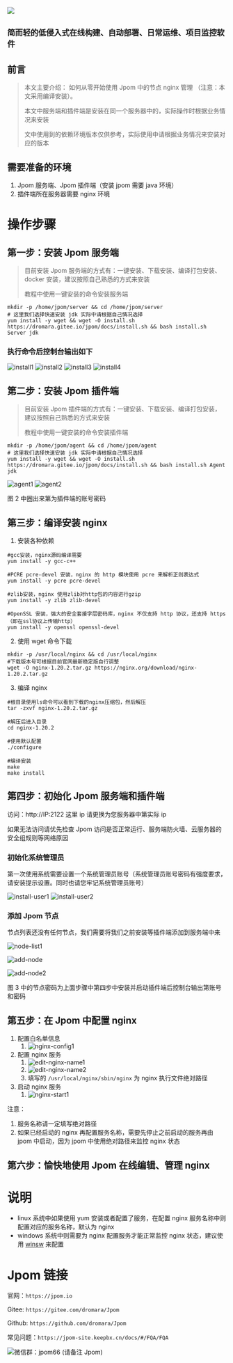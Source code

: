 ![](https://cdn.jsdelivr.net/gh/jiangzeyin/Jpom-site/images/jpom_logo.png)

##  `简而轻的低侵入式在线构建、自动部署、日常运维、项目监控软件`

## 前言

> 本文主要介绍：
> 如何从零开始使用 Jpom 中的节点 nginx 管理 （注意：本文采用编译安装）。
>
> 本文中服务端和插件端是安装在同一个服务器中的，实际操作时根据业务情况来安装
>
> 文中使用到的依赖环境版本仅供参考，实际使用中请根据业务情况来安装对应的版本


## 需要准备的环境

1. Jpom 服务端、Jpom 插件端（安装 jpom 需要 java 环境）
2. 插件端所在服务器需要 nginx 环境

# 操作步骤

## 第一步：安装 Jpom 服务端

> 目前安装 Jpom 服务端的方式有：一键安装、下载安装、编译打包安装、docker 安装，建议按照自己熟悉的方式来安装
>
> 教程中使用一键安装的命令安装服务端

```
mkdir -p /home/jpom/server && cd /home/jpom/server
# 这里我们选择快速安装 jdk 实际中请根据自己情况选择
yum install -y wget && wget -O install.sh https://dromara.gitee.io/jpom/docs/install.sh && bash install.sh Server jdk
```

### 执行命令后控制台输出如下

![install1](https://cdn.jsdelivr.net/gh/jiangzeyin/Jpom-site/tutorial/images/build_node_release/install1.png)
![install2](https://cdn.jsdelivr.net/gh/jiangzeyin/Jpom-site/tutorial/images/build_node_release/install2.png)
![install3](https://cdn.jsdelivr.net/gh/jiangzeyin/Jpom-site/tutorial/images/build_node_release/install3.png)
![install4](https://cdn.jsdelivr.net/gh/jiangzeyin/Jpom-site/tutorial/images/build_node_release/install4.png)


## 第二步：安装 Jpom 插件端

> 目前安装 Jpom 插件端的方式有：一键安装、下载安装、编译打包安装，建议按照自己熟悉的方式来安装
>
> 教程中使用一键安装的命令安装插件端

```
mkdir -p /home/jpom/agent && cd /home/jpom/agent
# 这里我们选择快速安装 jdk 实际中请根据自己情况选择
yum install -y wget && wget -O install.sh https://dromara.gitee.io/jpom/docs/install.sh && bash install.sh Agent jdk
```

![agent1](https://cdn.jsdelivr.net/gh/jiangzeyin/Jpom-site/tutorial/images/build_node_release/agent1.png)
![agent2](https://cdn.jsdelivr.net/gh/jiangzeyin/Jpom-site/tutorial/images/build_node_release/agent2.png)

图 2 中圈出来第为插件端的账号密码


## 第三步：编译安装 nginx

1. 安装各种依赖

```
#gcc安装，nginx源码编译需要
yum install -y gcc-c++

#PCRE pcre-devel 安装，nginx 的 http 模块使用 pcre 来解析正则表达式
yum install -y pcre pcre-devel

#zlib安装，nginx 使用zlib对http包的内容进行gzip
yum install -y zlib zlib-devel

#OpenSSL 安装，强大的安全套接字层密码库，nginx 不仅支持 http 协议，还支持 https（即在ssl协议上传输http）
yum install -y openssl openssl-devel
```

2. 使用 wget 命令下载

```
mkdir -p /usr/local/nginx && cd /usr/local/nginx
#下载版本号可根据目前官网最新稳定版自行调整
wget -O nginx-1.20.2.tar.gz https://nginx.org/download/nginx-1.20.2.tar.gz
```

3. 编译 nginx

```
#根目录使用ls命令可以看到下载的nginx压缩包，然后解压
tar -zxvf nginx-1.20.2.tar.gz

#解压后进入目录
cd nginx-1.20.2

#使用默认配置
./configure

#编译安装
make
make install
```

## 第四步：初始化 Jpom 服务端和插件端

访问：http://IP:2122 这里 ip 请更换为您服务器中第实际 ip

如果无法访问请优先检查 Jpom 访问是否正常运行、服务端防火墙、云服务器的安全组规则等网络原因

### 初始化系统管理员

第一次使用系统需要设置一个系统管理员账号（系统管理员账号密码有强度要求，请安装提示设置。同时也请您牢记系统管理员账号）

![install-user1](https://cdn.jsdelivr.net/gh/jiangzeyin/Jpom-site/tutorial/images/build_node_release/install-user1.png)
![install-user2](https://cdn.jsdelivr.net/gh/jiangzeyin/Jpom-site/tutorial/images/build_node_release/install-user2.png)

### 添加 Jpom 节点

节点列表还没有任何节点，我们需要将我们之前安装等插件端添加到服务端中来

![node-list1](https://cdn.jsdelivr.net/gh/jiangzeyin/Jpom-site/tutorial/images/build_node_release/node-list1.png)

![add-node](https://cdn.jsdelivr.net/gh/jiangzeyin/Jpom-site/tutorial/images/build_node_release/add-node.png)

![add-node2](https://cdn.jsdelivr.net/gh/jiangzeyin/Jpom-site/tutorial/images/build_node_release/add-node2.png)

图 3 中的节点密码为上面步骤中第四步中安装并启动插件端后控制台输出第账号和密码

## 第五步：在 Jpom 中配置 nginx

1. 配置白名单信息
   1. ![nginx-config1](https://cdn.jsdelivr.net/gh/jiangzeyin/Jpom-site/tutorial/images/node_nginx/nginx-config1.png)
2. 配置 nginx 服务
   1. ![edit-nginx-name1](https://cdn.jsdelivr.net/gh/jiangzeyin/Jpom-site/tutorial/images/node_nginx/nginx-edit-name1.png)
   2. ![edit-nginx-name2](https://cdn.jsdelivr.net/gh/jiangzeyin/Jpom-site/tutorial/images/node_nginx/nginx-edit-name2.png)
   3. 填写的 `/usr/local/nginx/sbin/nginx` 为 nginx 执行文件绝对路径
3. 启动 nginx 服务
   1. ![nginx-start1](https://cdn.jsdelivr.net/gh/jiangzeyin/Jpom-site/tutorial/images/node_nginx/nginx-start1.png)

注意：
1. 服务名称请一定填写绝对路径
2. 如果已经启动的 nginx 再配置服务名称，需要先停止之前启动的服务再由 jpom 中启动，因为 jpom 中使用绝对路径来监控 nginx 状态

## 第六步：愉快地使用 Jpom 在线编辑、管理 nginx

# 说明

- linux 系统中如果使用 yum 安装或者配置了服务，在配置 nginx 服务名称中则配置对应的服务名称，默认为 nginx
- windows 系统中则需要为 nginx 配置服务才能正常监控 nginx 状态，建议使用 [winsw](https://github.com/winsw/winsw) 来配置


# Jpom 链接

官网：`https://jpom.io`

Gitee: `https://gitee.com/dromara/Jpom`

Github: `https://github.com/dromara/Jpom`

常见问题：`https://jpom-site.keepbx.cn/docs/#/FQA/FQA`

 ![微信群：jpom66 (请备注 Jpom)](https://cdn.jsdelivr.net/gh/jiangzeyin/Jpom-site/images/wx_qrcode.jpg)